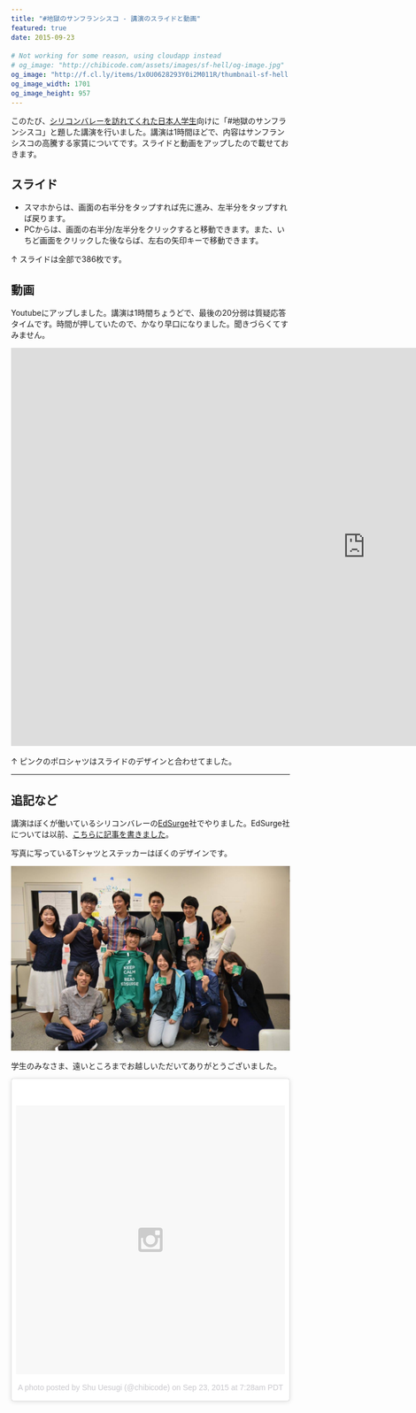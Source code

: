 ```yaml
---
title: "#地獄のサンフランシスコ - 講演のスライドと動画"
featured: true
date: 2015-09-23

# Not working for some reason, using cloudapp instead
# og_image: "http://chibicode.com/assets/images/sf-hell/og-image.jpg"
og_image: "http://f.cl.ly/items/1x0U0628293Y0i2M011R/thumbnail-sf-hell.jpg"
og_image_width: 1701
og_image_height: 957
---
```


このたび、[シリコンバレーを訪れてくれた日本人学生](http://shunnshu.hatenablog.com/)向けに「#地獄のサンフランシスコ」と題した講演を行いました。講演は1時間ほどで、内容はサンフランシスコの高騰する家賃についてです。スライドと動画をアップしたので載せておきます。

## スライド

- スマホからは、画面の右半分をタップすれば先に進み、左半分をタップすれば戻ります。
- PCからは、画面の右半分/左半分をクリックすると移動できます。また、いちど画面をクリックした後ならば、左右の矢印キーで移動できます。

<p><script async class="speakerdeck-embed" data-id="7fa6b7279c69409e8c0c07cb079a3dbb" data-ratio="1.33333333333333" src="//speakerdeck.com/assets/embed.js"></script></p>

↑ スライドは全部で386枚です。

## 動画

Youtubeにアップしました。講演は1時間ちょうどで、最後の20分弱は質疑応答タイムです。時間が押していたので、かなり早口になりました。聞きづらくてすみません。

<p><iframe width="1280" height="720" src="https://www.youtube.com/embed/zWB6IwAt1UQ" frameborder="0" allowfullscreen></iframe></p>

↑ ピンクのポロシャツはスライドのデザインと合わせてました。

---

## 追記など

講演はぼくが働いているシリコンバレーの[EdSurge](http://edsurge.com/)社でやりました。EdSurge社については以前、[こちらに記事を書きました](https://medium.com/digital-native/%E3%82%82%E3%81%A3%E3%81%A8%E3%82%82%E7%9C%9F%E5%AE%9F%E3%81%AB%E8%BF%91%E3%81%84%E6%96%87%E3%82%92%E6%9B%B8%E3%81%93%E3%81%86-%E3%81%A8%E3%81%82%E3%82%8B%E6%95%99%E8%82%B2%E3%83%A1%E3%83%87%E3%82%A3%E3%82%A2%E3%81%8C%E3%82%B7%E3%83%AA%E3%82%B3%E3%83%B3%E3%83%90%E3%83%AC%E3%83%BC%E3%81%A7%E7%94%9F%E3%81%BE%E3%82%8C%E3%81%9F%E8%A9%B1-b2436d34ce62)。

写真に写っているTシャツとステッカーはぼくのデザインです。

![](/assets/images/sf-hell/group-photo.jpg)

学生のみなさま、遠いところまでお越しいただいてありがとうございました。

<p><blockquote class="instagram-media" data-instgrm-version="4" style=" background:#FFF; border:0; border-radius:3px; box-shadow:0 0 1px 0 rgba(0,0,0,0.5),0 1px 10px 0 rgba(0,0,0,0.15); margin: 1px; max-width:658px; padding:0; width:99.375%; width:-webkit-calc(100% - 2px); width:calc(100% - 2px);"><div style="padding:8px;"> <div style=" background:#F8F8F8; line-height:0; margin-top:40px; padding:50.0% 0; text-align:center; width:100%;"> <div style=" background:url(data:image/png;base64,iVBORw0KGgoAAAANSUhEUgAAACwAAAAsCAMAAAApWqozAAAAGFBMVEUiIiI9PT0eHh4gIB4hIBkcHBwcHBwcHBydr+JQAAAACHRSTlMABA4YHyQsM5jtaMwAAADfSURBVDjL7ZVBEgMhCAQBAf//42xcNbpAqakcM0ftUmFAAIBE81IqBJdS3lS6zs3bIpB9WED3YYXFPmHRfT8sgyrCP1x8uEUxLMzNWElFOYCV6mHWWwMzdPEKHlhLw7NWJqkHc4uIZphavDzA2JPzUDsBZziNae2S6owH8xPmX8G7zzgKEOPUoYHvGz1TBCxMkd3kwNVbU0gKHkx+iZILf77IofhrY1nYFnB/lQPb79drWOyJVa/DAvg9B/rLB4cC+Nqgdz/TvBbBnr6GBReqn/nRmDgaQEej7WhonozjF+Y2I/fZou/qAAAAAElFTkSuQmCC); display:block; height:44px; margin:0 auto -44px; position:relative; top:-22px; width:44px;"></div></div><p style=" color:#c9c8cd; font-family:Arial,sans-serif; font-size:14px; line-height:17px; margin-bottom:0; margin-top:8px; overflow:hidden; padding:8px 0 7px; text-align:center; text-overflow:ellipsis; white-space:nowrap;"><a href="https://instagram.com/p/7-fkdxCbcN/" style=" color:#c9c8cd; font-family:Arial,sans-serif; font-size:14px; font-style:normal; font-weight:normal; line-height:17px; text-decoration:none;" target="_top">A photo posted by Shu Uesugi (@chibicode)</a> on <time style=" font-family:Arial,sans-serif; font-size:14px; line-height:17px;" datetime="2015-09-23T14:28:03+00:00">Sep 23, 2015 at 7:28am PDT</time></p></div></blockquote></p>
